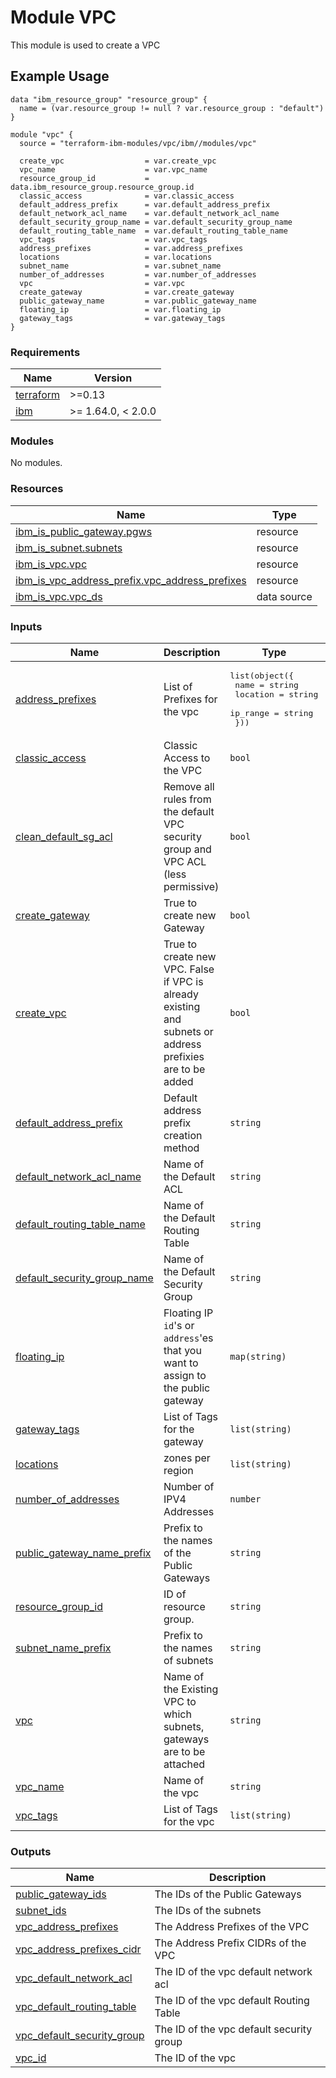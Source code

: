 # Module VPC

This module is used to create a VPC

## Example Usage
```
data "ibm_resource_group" "resource_group" {
  name = (var.resource_group != null ? var.resource_group : "default")
}

module "vpc" {
  source = "terraform-ibm-modules/vpc/ibm//modules/vpc"

  create_vpc                  = var.create_vpc
  vpc_name                    = var.vpc_name
  resource_group_id           = data.ibm_resource_group.resource_group.id
  classic_access              = var.classic_access
  default_address_prefix      = var.default_address_prefix
  default_network_acl_name    = var.default_network_acl_name
  default_security_group_name = var.default_security_group_name
  default_routing_table_name  = var.default_routing_table_name
  vpc_tags                    = var.vpc_tags
  address_prefixes            = var.address_prefixes
  locations                   = var.locations
  subnet_name                 = var.subnet_name
  number_of_addresses         = var.number_of_addresses
  vpc                         = var.vpc
  create_gateway              = var.create_gateway
  public_gateway_name         = var.public_gateway_name
  floating_ip                 = var.floating_ip
  gateway_tags                = var.gateway_tags
}
```

<!-- BEGINNING OF PRE-COMMIT-TERRAFORM DOCS HOOK -->
### Requirements

| Name | Version |
|------|---------|
| <a name="requirement_terraform"></a> [terraform](#requirement\_terraform) | >=0.13 |
| <a name="requirement_ibm"></a> [ibm](#requirement\_ibm) | >= 1.64.0, < 2.0.0 |

### Modules

No modules.

### Resources

| Name | Type |
|------|------|
| [ibm_is_public_gateway.pgws](https://registry.terraform.io/providers/IBM-Cloud/ibm/latest/docs/resources/is_public_gateway) | resource |
| [ibm_is_subnet.subnets](https://registry.terraform.io/providers/IBM-Cloud/ibm/latest/docs/resources/is_subnet) | resource |
| [ibm_is_vpc.vpc](https://registry.terraform.io/providers/IBM-Cloud/ibm/latest/docs/resources/is_vpc) | resource |
| [ibm_is_vpc_address_prefix.vpc_address_prefixes](https://registry.terraform.io/providers/IBM-Cloud/ibm/latest/docs/resources/is_vpc_address_prefix) | resource |
| [ibm_is_vpc.vpc_ds](https://registry.terraform.io/providers/IBM-Cloud/ibm/latest/docs/data-sources/is_vpc) | data source |

### Inputs

| Name | Description | Type | Default | Required |
|------|-------------|------|---------|:--------:|
| <a name="input_address_prefixes"></a> [address\_prefixes](#input\_address\_prefixes) | List of Prefixes for the vpc | <pre>list(object({<br>    name     = string<br>    location = string<br>    ip_range = string<br>  }))</pre> | `[]` | no |
| <a name="input_classic_access"></a> [classic\_access](#input\_classic\_access) | Classic Access to the VPC | `bool` | `false` | no |
| <a name="input_clean_default_sg_acl"></a> [clean\_default\_sg\_acl](#input\_clean\_default\_sg\_acl) | Remove all rules from the default VPC security group and VPC ACL (less permissive) | `bool` | `false` | no |
| <a name="input_create_gateway"></a> [create\_gateway](#input\_create\_gateway) | True to create new Gateway | `bool` | `false` | no |
| <a name="input_create_vpc"></a> [create\_vpc](#input\_create\_vpc) | True to create new VPC. False if VPC is already existing and subnets or address prefixies are to be added | `bool` | `true` | no |
| <a name="input_default_address_prefix"></a> [default\_address\_prefix](#input\_default\_address\_prefix) | Default address prefix creation method | `string` | `"auto"` | no |
| <a name="input_default_network_acl_name"></a> [default\_network\_acl\_name](#input\_default\_network\_acl\_name) | Name of the Default ACL | `string` | `null` | no |
| <a name="input_default_routing_table_name"></a> [default\_routing\_table\_name](#input\_default\_routing\_table\_name) | Name of the Default Routing Table | `string` | `null` | no |
| <a name="input_default_security_group_name"></a> [default\_security\_group\_name](#input\_default\_security\_group\_name) | Name of the Default Security Group | `string` | `null` | no |
| <a name="input_floating_ip"></a> [floating\_ip](#input\_floating\_ip) | Floating IP `id`'s or `address`'es that you want to assign to the public gateway | `map(string)` | `{}` | no |
| <a name="input_gateway_tags"></a> [gateway\_tags](#input\_gateway\_tags) | List of Tags for the gateway | `list(string)` | `[]` | no |
| <a name="input_locations"></a> [locations](#input\_locations) | zones per region | `list(string)` | `[]` | no |
| <a name="input_number_of_addresses"></a> [number\_of\_addresses](#input\_number\_of\_addresses) | Number of IPV4 Addresses | `number` | `null` | no |
| <a name="input_public_gateway_name_prefix"></a> [public\_gateway\_name\_prefix](#input\_public\_gateway\_name\_prefix) | Prefix to the names of the Public Gateways | `string` | `null` | no |
| <a name="input_resource_group_id"></a> [resource\_group\_id](#input\_resource\_group\_id) | ID of resource group. | `string` | `null` | no |
| <a name="input_subnet_name_prefix"></a> [subnet\_name\_prefix](#input\_subnet\_name\_prefix) | Prefix to the names of subnets | `string` | `null` | no |
| <a name="input_vpc"></a> [vpc](#input\_vpc) | Name of the Existing VPC to which subnets, gateways are to be attached | `string` | `null` | no |
| <a name="input_vpc_name"></a> [vpc\_name](#input\_vpc\_name) | Name of the vpc | `string` | `null` | no |
| <a name="input_vpc_tags"></a> [vpc\_tags](#input\_vpc\_tags) | List of Tags for the vpc | `list(string)` | `[]` | no |

### Outputs

| Name | Description |
|------|-------------|
| <a name="output_public_gateway_ids"></a> [public\_gateway\_ids](#output\_public\_gateway\_ids) | The IDs of the Public Gateways |
| <a name="output_subnet_ids"></a> [subnet\_ids](#output\_subnet\_ids) | The IDs of the subnets |
| <a name="output_vpc_address_prefixes"></a> [vpc\_address\_prefixes](#output\_vpc\_address\_prefixes) | The Address Prefixes of the VPC |
| <a name="output_vpc_address_prefixes_cidr"></a> [vpc\_address\_prefixes\_cidr](#output\_vpc\_address\_prefixes\_cidr) | The Address Prefix CIDRs of the VPC |
| <a name="output_vpc_default_network_acl"></a> [vpc\_default\_network\_acl](#output\_vpc\_default\_network\_acl) | The ID of the vpc default network acl |
| <a name="output_vpc_default_routing_table"></a> [vpc\_default\_routing\_table](#output\_vpc\_default\_routing\_table) | The ID of the vpc default Routing Table |
| <a name="output_vpc_default_security_group"></a> [vpc\_default\_security\_group](#output\_vpc\_default\_security\_group) | The ID of the vpc default security group |
| <a name="output_vpc_id"></a> [vpc\_id](#output\_vpc\_id) | The ID of the vpc |
<!-- END OF PRE-COMMIT-TERRAFORM DOCS HOOK -->
